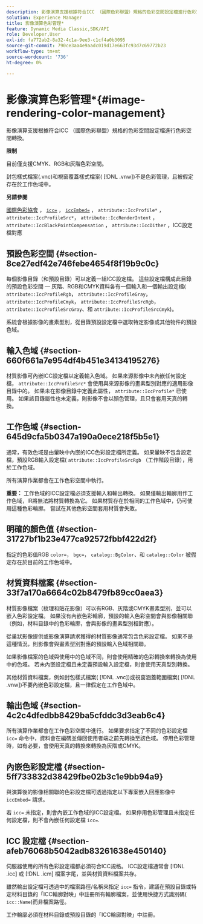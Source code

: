```yaml
---
description: 影像演算支援根據符合ICC （國際色彩聯盟）規格的色彩空間設定檔進行色彩空間轉換。
solution: Experience Manager
title: 影像演算色彩管理*
feature: Dynamic Media Classic,SDK/API
role: Developer,User
exl-id: fa772ab2-8a32-4c1a-9ee3-c1cf4a0b3095
source-git-commit: 790ce3aa4e9aadc019d17e663fc93d7c69772b23
workflow-type: tm+mt
source-wordcount: '736'
ht-degree: 0%

---
```


# 影像演算色彩管理*{#image-rendering-color-management}

影像演算支援根據符合ICC （國際色彩聯盟）規格的色彩空間設定檔進行色彩空間轉換。

**限制**

目前僅支援CMYK、RGB和灰階色彩空間。

封包樣式檔案(.vnc)和視窗覆蓋樣式檔案( [!DNL .vnw])不是色彩管理，且被假定存在於工作色域中。

**另請參閱**

[國際色彩協會](https://www.color.org/index.xalter) ， [ `icc=`](../../../../../ir-api/http-protocol/image-rendering-api-ref/c-ir-http-protocol-ref/c-ir-http-protocol-command-reference/r-ir-icc.md#reference-86a2fff3cef24982ad2063d977a16e06) ， [ `iccEmbed=`](../../../../../ir-api/http-protocol/image-rendering-api-ref/c-ir-http-protocol-ref/c-ir-http-protocol-command-reference/r-ir-iccembed.md#reference-47a433138c7c4b29b9b29871b2491a7f) ， `attribute::IccProfile*` ， `attribute::IccProfileSrc*`， `attribute::IccRenderIntent` ， `attribute::IccBlackPointCompensation` ， `attribute::IccDither` ，ICC設定檔對應

## 預設色彩空間 {#section-8ce27edf42e746febe4654f8f19b9c0c}

每個影像目錄（和預設目錄）可以定義一組ICC設定檔。 這些設定檔構成此目錄的預設色彩空間 — 灰階、RGB和CMYK資料各有一個輸入和一個輸出設定檔( `attribute::IccProfileRgb`， `attribute::IccProfileGray`， `attribute::IccProfileCmyk`， `attribute::IccProfileSrcRgb`， `attribute::IccProfileSrcGray`、和 `attribute::IccProfileSrcCmyk`)。

系統會根據影像的畫素型別，從目錄預設設定檔中選取特定影像或其他物件的預設色域。

## 輸入色域 {#section-660f661a7e954df4b451e34134195276}

材質影像可內嵌ICC設定檔以定義輸入色域。 如果來源影像中未內嵌任何設定檔， `attribute::IccProfileSrc*` 會使用與來源影像的畫素型別對應的適用影像目錄中的。 如果未在影像目錄中定義此屬性， `attribute::IccProfile*` 已使用。 如果該目錄屬性也未定義，則影像不會以顏色管理，且只會套用天真的轉換。

## 工作色域 {#section-645d9cfa5b0347a190a0ece218f5b5e1}

通常，有效色域是由暈映中內嵌的ICC色彩設定檔所定義。 如果暈映不包含設定檔，預設RGB輸入設定檔( `attribute::IccProfileSrcRgb` （工作階段目錄），用於工作色域。

所有演算作業都會在工作色彩空間中執行。

**重要：** 工作色域的ICC設定檔必須支援輸入和輸出轉換。 如果僅輸出輪廓用作工作色域，IR將無法將材質轉換為它。 如果材質存在於相同的工作色域中，仍可使用這種色彩輪廓。 嘗試在其他色彩空間套用材質會失敗。

## 明確的顏色值 {#section-31727bf1b23e477ca92572fbbf422d2f}

指定的色彩值RGB `color=`， `bgc=`， `catalog::BgColor`、和 `catalog::Color` 被假定存在於目前的工作色域中。

## 材質資料檔案 {#section-33f7a170a6664c02b8479fb89cc0aea3}

材質影像檔案（紋理和貼花影像）可以有RGB、灰階或CMYK畫素型別，並可以嵌入色彩設定檔。 如果沒有內嵌色彩輪廓，預設的輸入色彩空間會與影像相關聯（例如，材料目錄中的色彩輪廓，會與影像的畫素型別相對應）。

從巢狀影像提供或影像演算請求獲得的材質影像通常包含色彩設定檔。 如果不是這種情況，則影像會與畫素型別對應的預設輸入色域相關聯。

如果影像檔案的色域與使用中的色域不同，則會使用精確的色彩轉換來轉換為使用中的色域。 若未內嵌設定檔且未定義預設輸入設定檔，則會使用天真型別轉換。

其他材質資料檔案，例如封包樣式檔案( [!DNL .vnc])或視窗涵蓋範圍檔案( [!DNL .vnw])不要內嵌色彩設定檔，且一律假定在工作色域中。

## 輸出色域 {#section-4c2c4dfedbb8429ba5cfddc3d3eab6c4}

所有演算作業都會在工作色彩空間中進行。 如果要求指定了不同的色彩設定檔 `icc=` 命令中，資料會在編碼並傳回使用者端之前先轉換至該色域。 停用色彩管理時，如有必要，會使用天真的轉換來轉換為灰階或CMYK。

## 內嵌色彩設定檔 {#section-5ff733832d38429fbe02b3c1e9bb94a9}

與演算後的影像相關聯的色彩設定檔可透過指定以下專案嵌入回應影像中 `iccEmbed=` 請求。

若 `icc=` 未指定，則會內嵌工作色域的ICC設定檔。 如果停用色彩管理且未指定任何設定檔，則不會內嵌任何設定檔 `icc=`.

## ICC 設定檔 {#section-afeb76068b5042adb83261638e450140}

伺服器使用的所有色彩設定檔都必須符合ICC規格。 ICC設定檔通常會 [!DNL .icc] 或 [!DNL .icm] 檔案字尾，並與材質資料檔案共存。

雖然輸出設定檔可透過中的檔案路徑/名稱來指定 `icc=` 指令，建議在預設目錄或特定材料目錄的「ICC輪廓對映」中註冊所有輪廓檔案，並使用快捷方式識別碼( `icc::Name`)而非檔案路徑。

工作輪廓必須在材料目錄或預設目錄的「ICC輪廓對映」中註冊。
